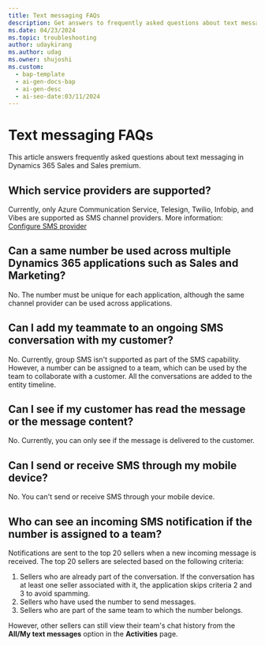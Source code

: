 ```yaml
---
title: Text messaging FAQs
description: Get answers to frequently asked questions about text messaging.
ms.date: 04/23/2024
ms.topic: troubleshooting
author: udaykirang
ms.author: udag
ms.owner: shujoshi
ms.custom:
  - bap-template
  - ai-gen-docs-bap
  - ai-gen-desc
  - ai-seo-date:03/11/2024
---
```


# Text messaging FAQs

This article answers frequently asked questions about text messaging in Dynamics 365 Sales and Sales premium.

## Which service providers are supported?

Currently, only Azure Communication Service, Telesign, Twilio, Infobip, and Vibes are supported as SMS channel providers.​ More information: [Configure SMS provider](configure-sms-provider.md)

## Can a same number be used across multiple Dynamics 365 applications such as Sales and Marketing?​

No. The number must be unique for each application, although the same channel provider can be used across applications.​

## Can I add my teammate to an ongoing SMS conversation with my customer?​

No. Currently, group SMS isn't supported as part of the SMS capability. However, a number can be assigned to a team, which can be used by the team to collaborate with a customer. All the conversations are added to the entity timeline.​

## Can I see if my customer has read the message or the message content?​

​No. Currently, you can only see if the message is delivered to the customer.

## Can I send or receive SMS through my mobile device?​

​No. You can't send or receive SMS through your mobile device.​

## Who can see an incoming SMS notification if the number is assigned to a team?​

Notifications are sent to the top 20 sellers when a new incoming message is received. The top 20 sellers are selected based on the following criteria:

1. Sellers who are already part of the conversation. If the conversation has at least one seller associated with it, the application skips criteria 2 and 3 to avoid spamming.
1. Sellers who have used the number to send messages.
1. Sellers who are part of the same team to which the number belongs.

However, other sellers can still view their team's chat history from the **All/My text messages** option in the **Activities** page. 
